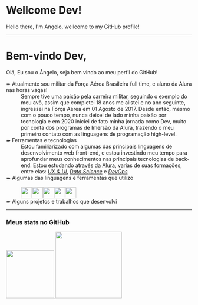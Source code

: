 # Wellcome Dev!
Hello there, I'm Angelo, wellcome to my GitHub profile!

-------------------------------------------------------------------------------------------------

# Bem-vindo Dev,
 Olá, Eu sou o Ângelo, seja bem vindo ao meu perfil do GitHub!
 
<dl>
  <dt>➠ Atualmente sou militar da Força Aérea Brasileira full time, e aluno da Alura nas horas vagas!</dt>
    <dd> Sempre tive uma paixão pela carreira militar, seguindo o exemplo do meu avô, assim que completei 18 anos me alistei e no ano seguinte, ingressei na Força Aérea em 01 Agosto de 2017. Desde então, mesmo com o pouco tempo, nunca deixei de lado minha paixão por tecnologia e em 2020 iniciei de fato minha jornada como Dev, muito por conta dos programas de Imersão da Alura, trazendo o meu primeiro contato com as linguagens de programação high-level. 
  <dt>➠ Ferramentas e tecnologias</dt>
    <dd> Estou familiarizado com algumas das principais linguagens de desenvolvimento web front-end, e estou investindo meu tempo para aprofundar meus conhecimentos nas principais tecnologias de back-end. Estou estudando através da <a href="https://cursos.alura.com.br/user/ferreira-angelo98" alt="Meu perfil da Alura">Alura</a>, varias de suas formações, entre elas: <a href="https://cursos.alura.com.br/category/design-ux"><em>UX & UI</em></a>, <a href="https://cursos.alura.com.br/category/data-science"><em>Data Science</em></a> e <a href="https://cursos.alura.com.br/category/devops"><em>DevOps</em></a>
    </dd>
  <dt>➠ Algumas das linguagens e ferramentas que utilizo</dt></br>
    <dd>
<img src="https://cdn.jsdelivr.net/gh/devicons/devicon/icons/html5/html5-plain-wordmark.svg" width="30" height="30"/><img src="https://cdn.jsdelivr.net/gh/devicons/devicon/icons/visualstudio/visualstudio-plain.svg" width="30" height="30"/><img src="https://cdn.jsdelivr.net/gh/devicons/devicon/icons/wordpress/wordpress-plain.svg" width="30" height="30"/><img src="https://cdn.jsdelivr.net/gh/devicons/devicon/icons/css3/css3-original.svg" width="30" height="30"/><img src="https://cdn.jsdelivr.net/gh/devicons/devicon/icons/javascript/javascript-plain.svg" width="30" height="30"/>
    </dd>
  <dt>➠ Alguns projetos e trabalhos que desenvolvi<dt>
  <dd>
    
  </dd>
</dl>

***
### Meus stats no GitHub

<div>
<a href="https://github.com/seu-usuário-aqui">
<img height="130em" src="https://github-readme-stats.vercel.app/api/top-langs/?username=anbfer&layout=compact&langs_count=5&theme=dark"/>
<img height="180em" src="https://github-readme-stats.vercel.app/api?username=anbfer&show_icons=true&theme=dark&include_all_commits=true&count_private=true"/>
</div>


<!---
Anbfer/Anbfer is a ✨ special ✨ repository because its `README.md` (this file) appears on your GitHub profile.
You can click the Preview link to take a look at your changes.
https://github.com/adam-p/markdown-here/wiki/Markdown-Cheatsheet#blockquotes
https://github.com/anuraghazra/github-readme-stats
--->
